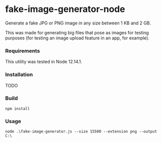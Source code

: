 # fake-image-generator-node

Generate a fake JPG or PNG image in any size between 1 KB and 2 GB.

This was made for generating big files that pose as images for testing purposes (for testing an image upload feature in an app, for example).

### Requirements

This utility was tested in Node 12.14.1.

### Installation

TODO

### Build

```
npm install
```

### Usage

```
node .\fake-image-generator.js --size 15500 --extension png --output C:\
```
